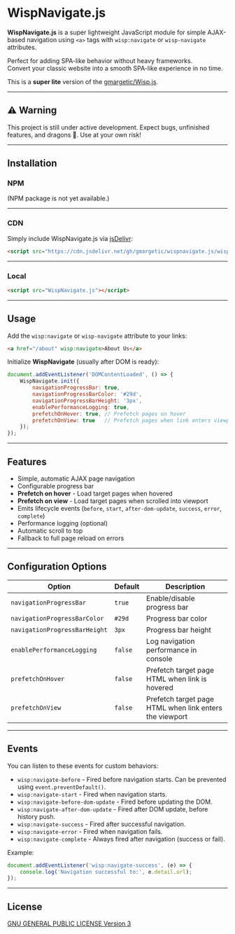 # WispNavigate.js

**WispNavigate.js** is a super lightweight JavaScript module for simple AJAX-based navigation using `<a>` tags with `wisp:navigate` or `wisp-navigate` attributes.  

Perfect for adding SPA-like behavior without heavy frameworks.  
Convert your classic website into a smooth SPA-like experience in no time.

This is a **super lite** version of the [gmargetic/Wisp.js](https://github.com/gmargetic/Wisp.js).

---

## ⚠️ Warning  
This project is still under active development. Expect bugs, unfinished features, and dragons 🐉. Use at your own risk!

---

## Installation

### NPM

(NPM package is not yet available.)

---

### CDN

Simply include WispNavigate.js via [jsDelivr](https://www.jsdelivr.com/):

```html
<script src="https://cdn.jsdelivr.net/gh/gmargetic/wispnavigate.js/wisp-navigate.min.js"></script>
```

---

### Local

```html
<script src="WispNavigate.js"></script>
```

---

## Usage

Add the `wisp:navigate` or `wisp-navigate` attribute to your links:

```html
<a href="/about" wisp:navigate>About Us</a>
```

Initialize **WispNavigate** (usually after DOM is ready):

```javascript
document.addEventListener('DOMContentLoaded', () => {
    WispNavigate.init({
        navigationProgressBar: true,
        navigationProgressBarColor: '#29d',
        navigationProgressBarHeight: '3px',
        enablePerformanceLogging: true,
        prefetchOnHover: true, // Prefetch pages on hover
        prefetchOnView: true   // Prefetch pages when link enters viewport
    });
});
```

---

## Features

- Simple, automatic AJAX page navigation
- Configurable progress bar
- **Prefetch on hover** - Load target pages when hovered
- **Prefetch on view** - Load target pages when scrolled into viewport
- Emits lifecycle events (`before`, `start`, `after-dom-update`, `success`, `error`, `complete`)
- Performance logging (optional)
- Automatic scroll to top
- Fallback to full page reload on errors

---

## Configuration Options

| Option                      | Default | Description |
| --------------------------- | ------- | ----------- |
| `navigationProgressBar`     | `true`  | Enable/disable progress bar |
| `navigationProgressBarColor`| `#29d`  | Progress bar color |
| `navigationProgressBarHeight`| `3px`  | Progress bar height |
| `enablePerformanceLogging`  | `false` | Log navigation performance in console |
| `prefetchOnHover`           | `false` | Prefetch target page HTML when link is hovered |
| `prefetchOnView`            | `false` | Prefetch target page HTML when link enters the viewport |

---

## Events

You can listen to these events for custom behaviors:

- `wisp:navigate-before` - Fired before navigation starts. Can be prevented using `event.preventDefault()`.
- `wisp:navigate-start` - Fired when navigation starts.
- `wisp:navigate-before-dom-update` - Fired before updating the DOM.
- `wisp:navigate-after-dom-update` - Fired after DOM update, before history push.
- `wisp:navigate-success` - Fired after successful navigation.
- `wisp:navigate-error` - Fired when navigation fails.
- `wisp:navigate-complete` - Always fired after navigation (success or fail).

Example:

```javascript
document.addEventListener('wisp:navigate-success', (e) => {
    console.log('Navigation successful to:', e.detail.url);
});
```

---

## License

[GNU GENERAL PUBLIC LICENSE Version 3](LICENSE)
